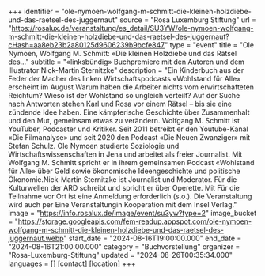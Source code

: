 +++
identifier = "ole-nymoen-wolfgang-m-schmitt-die-kleinen-holzdiebe-und-das-raetsel-des-juggernaut"
source = "Rosa Luxemburg Stiftung"
url = "https://rosalux.de/veranstaltung/es_detail/SU3YW/ole-nymoen-wolfgang-m-schmitt-die-kleinen-holzdiebe-und-das-raetsel-des-juggernaut?cHash=aa8eb23b2a80125d9606239b9bcfe847"
type = "event"
title = "Ole Nymoen, Wolfgang M. Schmitt: «Die kleinen Holzdiebe und das Rätsel des…"
subtitle = "«linksbündig» Buchpremiere mit den Autoren und dem Illustrator Nick-Martin Sternitzke"
description = "Ein Kinderbuch aus der Feder der Macher des linken Wirtschaftspodcasts «Wohlstand für Alle» erscheint im August 
Warum haben die Arbeiter nichts vom erwirtschafteten Reichtum? Wieso ist der Wohlstand so ungleich verteilt? Auf der Suche nach Antworten stehen Karl und Rosa vor einem Rätsel – bis sie eine zündende Idee haben. Eine kämpferische Geschichte über Zusammenhalt und den Mut, gemeinsam etwas zu verändern.
Wolfgang M. Schmitt ist YouTuber, Podcaster und Kritiker. Seit 2011 betreibt er den Youtube-Kanal «Die Filmanalyse» und seit 2020 den Podcast «Die Neuen Zwanziger» mit Stefan Schulz.
Ole Nymoen studierte Soziologie und Wirtschaftswissenschaften in Jena und arbeitet als freier Journalist. Mit Wolfgang M. Schmitt spricht er in ihrem gemeinsamen Podcast «Wohlstand für Alle» über Geld sowie ökonomische Ideengeschichte und politische Ökonomie.Nick-Martin Sternitzke ist Journalist und Moderator. Für die Kulturwellen der ARD schreibt und spricht er über Operette. Mit 
Für die Teilnahme vor Ort ist eine Anmeldung erforderlich (s.o.). 
Die Veranstaltung wird auch per 
Eine Veranstaltungin Kooperation mit dem Insel Verlag."
image = "https://info.rosalux.de/image/event/su3yw?type=2"
image_bucket = "https://storage.googleapis.com/fem-readup.appspot.com/ole-nymoen-wolfgang-m-schmitt-die-kleinen-holzdiebe-und-das-raetsel-des-juggernaut.webp"
start_date = "2024-08-16T19:00:00.000"
end_date = "2024-08-16T21:00:00.000"
category = "Buchvorstellung"
organizer = "Rosa-Luxemburg-Stiftung"
updated = "2024-08-26T00:35:34.000"
languages = []
[contact]
[location]
+++